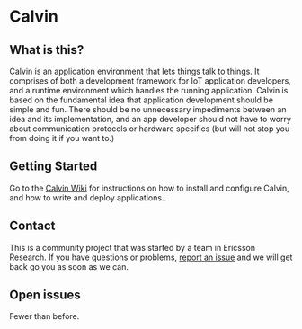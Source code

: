 # Calvin

## What is this?

Calvin is an application environment that lets things talk to things. It comprises of both a development framework for IoT application developers, and a runtime environment which handles the running application. Calvin is based on the fundamental idea that application development should be simple and fun. There should be no unnecessary impediments between an idea and its implementation, and an app developer should not have to worry about communication protocols or hardware specifics (but will not stop you from doing it if you want to.)

## Getting Started

Go to the [Calvin Wiki](https://github.com/EricssonResearch/calvin-base/wiki) for instructions on how to install and configure Calvin, and how to write and deploy applications..

## Contact
This is a community project that was started by a team in Ericsson Research. If you have questions or problems, [report an issue](https://github.com/EricssonResearch/calvin-base/issues) and we will get back go you as soon as we can.

## Open issues

Fewer than before.
